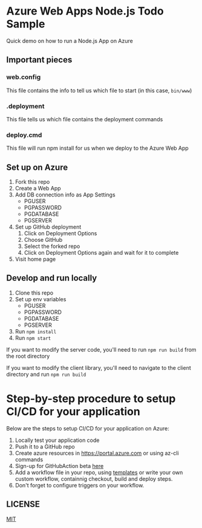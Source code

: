 # Azure Web Apps Node.js Todo Sample  

Quick demo on how to run a Node.js App on Azure

## Important pieces

### web.config

This file contains the info to tell us which file to start (in this case, `bin/www`)

### .deployment

This file tells us which file contains the deployment commands

### deploy.cmd

This file will run npm install for us when we deploy to the Azure Web App

## Set up on Azure

1. Fork this repo
2. Create a Web App
3. Add DB connection info as App Settings
    - PGUSER
    - PGPASSWORD
    - PGDATABASE
    - PGSERVER
4. Set up GitHub deployment
    1. Click on Deployment Options
    2. Choose GitHub
    3. Select the forked repo
    4. Click on Deployment Options again and wait for it to complete
5. Visit home page

## Develop and run locally

1. Clone this repo
2. Set up env variables
    - PGUSER
    - PGPASSWORD
    - PGDATABASE
    - PGSERVER
3. Run `npm install`
4. Run `npm start`

If you want to modify the server code, you'll need to run `npm run build` from the root directory

If you want to modify the client library, you'll need to navigate to the client directory and run `npm run build`

# Step-by-step procedure to setup CI/CD for your application

Below are the steps to setup CI/CD for your application on Azure:

1. Locally test your application code
2. Push it to a GitHub repo
3. Create azure resources in https://portal.azure.com or using az-cli commands
4. Sign-up for GitHubAction beta [here](https://github.com/features/actions)
5. Add a workflow file in your repo, using [templates](https://github.com/azure/actions-workflow-samples) or write your own custom workflow, containnig checkout, build and deploy steps.
6. Don't forget to configure triggers on your workflow.


## LICENSE

[MIT](LICENSE)
